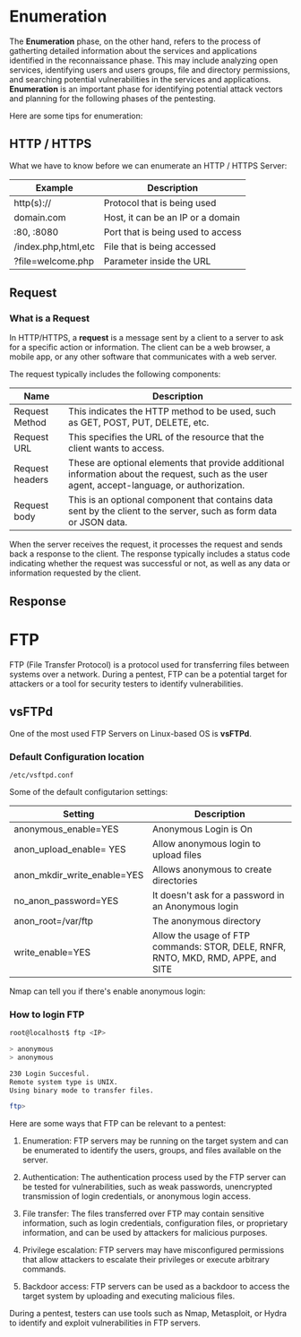 # Enumeration

The **Enumeration** phase, on the other hand, refers to the process of gatherting detailed information about the services and applications identified in the reconnaissance phase. This may include analyzing open services, identifying users and users groups, file and directory permissions, and searching potential vulnerabilities in the services and applications. **Enumeration** is an important phase for identifying potential attack vectors and planning for the following phases of the pentesting.

Here are some tips for enumeration:

## HTTP / HTTPS

What we have to know before we can enumerate an HTTP / HTTPS Server:

| Example             | Description                       |
| ------------------- | --------------------------------- |
| http(s)://          | Protocol that is being used       |
| domain.com          | Host, it can be an IP or a domain |
| :80, :8080          | Port that is being used to access |
| /index.php,html,etc | File that is being accessed       |
| ?file=welcome.php   | Parameter inside the URL          |

## Request

### What is a Request

In HTTP/HTTPS, a **request** is a message sent by a client to a server to ask for  a specific action or information. The client can be a web browser, a mobile app, or any other software that communicates with a web server.

The request typically includes the following components:

| Name | Description |
|-------|---------------|
|Request Method| This indicates the HTTP method to be used, such as GET, POST, PUT, DELETE, etc.|
| Request URL | This specifies the URL of the resource that the client wants to access.|
|Request headers| These are optional elements that provide additional information about the request, such as the user agent, accept-language, or authorization.|
| Request body | This is an optional component that contains data sent by the client to the server, such as form data or JSON data.|

When the server receives the request, it processes the request and sends back a response to the client. The response typically includes a status code indicating whether the request was successful or not, as well as any data or information requested by the client.

## Response


# FTP

FTP (File Transfer Protocol) is a protocol used for transferring files between systems over a network. During a pentest, FTP can be a potential target for attackers or a tool for security testers to identify vulnerabilities.

## vsFTPd

One of the most used FTP Servers on Linux-based OS is **vsFTPd**. 
### Default Configuration location

``/etc/vsftpd.conf`` 

Some of the default configutarion settings:

|Setting| Description|
|-------|--------------|
|anonymous_enable=YES| Anonymous Login is On|
| anon_upload_enable= YES| Allow anonymous login to upload files|
|anon_mkdir_write_enable=YES| Allows anonymous to create directories|
|no_anon_password=YES | It doesn't ask for a password in an Anonymous login|
|anon_root=/var/ftp| The anonymous directory|
|write_enable=YES| Allow the usage of FTP commands: STOR, DELE, RNFR, RNTO, MKD, RMD, APPE, and SITE|

Nmap can tell you if there's enable anonymous login: 


### How to login FTP

```bash
root@localhost$ ftp <IP>

> anonymous
> anonymous

230 Login Succesful.
Remote system type is UNIX.
Using binary mode to transfer files.

ftp>
```


Here are some ways that FTP can be relevant to a pentest:

1.  Enumeration: FTP servers may be running on the target system and can be enumerated to identify the users, groups, and files available on the server.
    
2.  Authentication: The authentication process used by the FTP server can be tested for vulnerabilities, such as weak passwords, unencrypted transmission of login credentials, or anonymous login access.
    
3.  File transfer: The files transferred over FTP may contain sensitive information, such as login credentials, configuration files, or proprietary information, and can be used by attackers for malicious purposes.
    
4.  Privilege escalation: FTP servers may have misconfigured permissions that allow attackers to escalate their privileges or execute arbitrary commands.
    
5.  Backdoor access: FTP servers can be used as a backdoor to access the target system by uploading and executing malicious files.
    

During a pentest, testers can use tools such as Nmap, Metasploit, or Hydra to identify and exploit vulnerabilities in FTP servers. 

